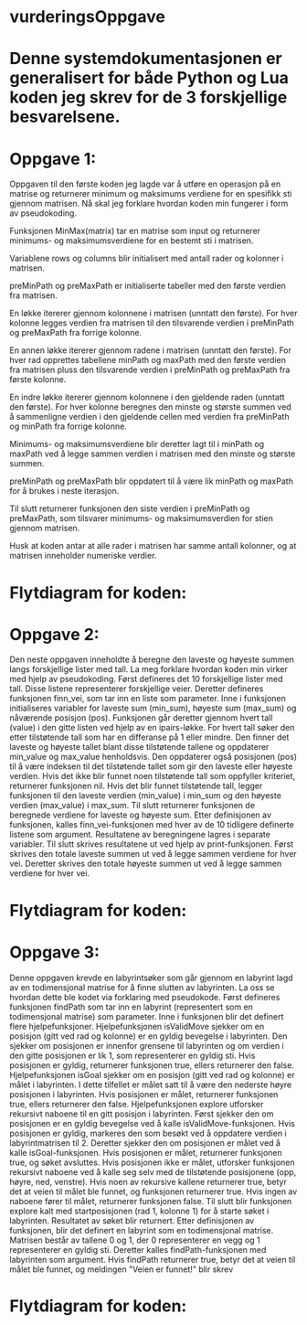 # vurderingsOppgave
# Denne systemdokumentasjonen er generalisert for både Python og Lua koden jeg skrev for de 3 forskjellige besvarelsene.

# Oppgave 1:
Oppgaven til den første koden jeg lagde var å utføre en operasjon på en matrise og returnerer minimum og maksimums verdiene for en spesifikk sti gjennom matrisen. Nå skal jeg forklare hvordan koden min fungerer i form av pseudokoding.

Funksjonen MinMax(matrix) tar en matrise som input og returnerer minimums- og maksimumsverdiene for en bestemt sti i matrisen.

Variablene rows og columns blir initialisert med antall rader og kolonner i matrisen.

preMinPath og preMaxPath er initialiserte tabeller med den første verdien fra matrisen.

En løkke itererer gjennom kolonnene i matrisen (unntatt den første). For hver kolonne legges verdien fra matrisen til den tilsvarende verdien i preMinPath og preMaxPath fra forrige kolonne.

En annen løkke itererer gjennom radene i matrisen (unntatt den første). For hver rad opprettes tabellene minPath og maxPath med den første verdien fra matrisen pluss den tilsvarende verdien i preMinPath og preMaxPath fra første kolonne.

En indre løkke itererer gjennom kolonnene i den gjeldende raden (unntatt den første). For hver kolonne beregnes den minste og største summen ved å sammenligne verdien i den gjeldende cellen med verdien fra preMinPath og minPath fra forrige kolonne.

Minimums- og maksimumsverdiene blir deretter lagt til i minPath og maxPath ved å legge sammen verdien i matrisen med den minste og største summen.

preMinPath og preMaxPath blir oppdatert til å være lik minPath og maxPath for å brukes i neste iterasjon.

Til slutt returnerer funksjonen den siste verdien i preMinPath og preMaxPath, som tilsvarer minimums- og maksimumsverdien for stien gjennom matrisen.

Husk at koden antar at alle rader i matrisen har samme antall kolonner, og at matrisen inneholder numeriske verdier.
# Flytdiagram for koden:


# Oppgave 2:
Den neste oppgaven inneholdte å beregne den laveste og høyeste summen langs forskjellige lister med tall. La meg forklare hvordan koden min virker med hjelp av pseudokoding.
Først defineres det 10 forskjellige lister med tall. Disse listene representerer forskjellige veier.
Deretter defineres funksjonen finn_vei, som tar inn en liste som parameter. Inne i funksjonen initialiseres variabler for laveste sum (min_sum), høyeste sum (max_sum) og nåværende posisjon (pos).
Funksjonen går deretter gjennom hvert tall (value) i den gitte listen ved hjelp av en ipairs-løkke. For hvert tall søker den etter tilstøtende tall som har en differanse på 1 eller mindre. Den finner det laveste og høyeste tallet blant disse tilstøtende tallene og oppdaterer min_value og max_value henholdsvis. Den oppdaterer også posisjonen (pos) til å være indeksen til det tilstøtende tallet som gir den laveste eller høyeste verdien.
Hvis det ikke blir funnet noen tilstøtende tall som oppfyller kriteriet, returnerer funksjonen nil.
Hvis det blir funnet tilstøtende tall, legger funksjonen til den laveste verdien (min_value) i min_sum og den høyeste verdien (max_value) i max_sum.
Til slutt returnerer funksjonen de beregnede verdiene for laveste og høyeste sum.
Etter definisjonen av funksjonen, kalles finn_vei-funksjonen med hver av de 10 tidligere definerte listene som argument. Resultatene av beregningene lagres i separate variabler.
Til slutt skrives resultatene ut ved hjelp av print-funksjonen. Først skrives den totale laveste summen ut ved å legge sammen verdiene for hver vei. Deretter skrives den totale høyeste summen ut ved å legge sammen verdiene for hver vei.
# Flytdiagram for koden:


# Oppgave 3:
Denne oppgaven krevde en labyrintsøker som går gjennom en labyrint lagd av en todimensjonal matrise for å finne slutten av labyrinten. La oss se hvordan dette ble kodet via forklaring med pseudokode.
Først defineres funksjonen findPath som tar inn en labyrint (representert som en todimensjonal matrise) som parameter. Inne i funksjonen blir det definert flere hjelpefunksjoner.
Hjelpefunksjonen isValidMove sjekker om en posisjon (gitt ved rad og kolonne) er en gyldig bevegelse i labyrinten. Den sjekker om posisjonen er innenfor grensene til labyrinten og om verdien i den gitte posisjonen er lik 1, som representerer en gyldig sti. Hvis posisjonen er gyldig, returnerer funksjonen true, ellers returnerer den false.
Hjelpefunksjonen isGoal sjekker om en posisjon (gitt ved rad og kolonne) er målet i labyrinten. I dette tilfellet er målet satt til å være den nederste høyre posisjonen i labyrinten. Hvis posisjonen er målet, returnerer funksjonen true, ellers returnerer den false.
Hjelpefunksjonen explore utforsker rekursivt naboene til en gitt posisjon i labyrinten. Først sjekker den om posisjonen er en gyldig bevegelse ved å kalle isValidMove-funksjonen. Hvis posisjonen er gyldig, markeres den som besøkt ved å oppdatere verdien i labyrintmatrisen til 2. Deretter sjekker den om posisjonen er målet ved å kalle isGoal-funksjonen. Hvis posisjonen er målet, returnerer funksjonen true, og søket avsluttes. Hvis posisjonen ikke er målet, utforsker funksjonen rekursivt naboene ved å kalle seg selv med de tilstøtende posisjonene (opp, høyre, ned, venstre). Hvis noen av rekursive kallene returnerer true, betyr det at veien til målet ble funnet, og funksjonen returnerer true. Hvis ingen av naboene fører til målet, returnerer funksjonen false.
Til slutt blir funksjonen explore kalt med startposisjonen (rad 1, kolonne 1) for å starte søket i labyrinten. Resultatet av søket blir returnert.
Etter definisjonen av funksjonen, blir det definert en labyrint som en todimensjonal matrise. Matrisen består av tallene 0 og 1, der 0 representerer en vegg og 1 representerer en gyldig sti.
Deretter kalles findPath-funksjonen med labyrinten som argument. Hvis findPath returnerer true, betyr det at veien til målet ble funnet, og meldingen "Veien er funnet!" blir skrev
# Flytdiagram for koden:
